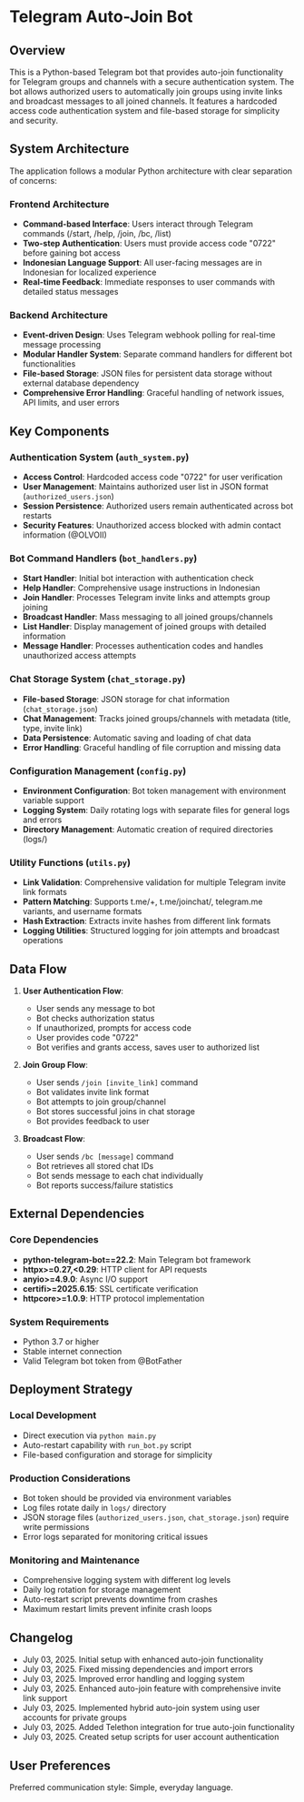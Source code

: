 # Telegram Auto-Join Bot

## Overview

This is a Python-based Telegram bot that provides auto-join functionality for Telegram groups and channels with a secure authentication system. The bot allows authorized users to automatically join groups using invite links and broadcast messages to all joined channels. It features a hardcoded access code authentication system and file-based storage for simplicity and security.

## System Architecture

The application follows a modular Python architecture with clear separation of concerns:

### Frontend Architecture
- **Command-based Interface**: Users interact through Telegram commands (/start, /help, /join, /bc, /list)
- **Two-step Authentication**: Users must provide access code "0722" before gaining bot access
- **Indonesian Language Support**: All user-facing messages are in Indonesian for localized experience
- **Real-time Feedback**: Immediate responses to user commands with detailed status messages

### Backend Architecture
- **Event-driven Design**: Uses Telegram webhook polling for real-time message processing
- **Modular Handler System**: Separate command handlers for different bot functionalities
- **File-based Storage**: JSON files for persistent data storage without external database dependency
- **Comprehensive Error Handling**: Graceful handling of network issues, API limits, and user errors

## Key Components

### Authentication System (`auth_system.py`)
- **Access Control**: Hardcoded access code "0722" for user verification
- **User Management**: Maintains authorized user list in JSON format (`authorized_users.json`)
- **Session Persistence**: Authorized users remain authenticated across bot restarts
- **Security Features**: Unauthorized access blocked with admin contact information (@OLVOII)

### Bot Command Handlers (`bot_handlers.py`)
- **Start Handler**: Initial bot interaction with authentication check
- **Help Handler**: Comprehensive usage instructions in Indonesian
- **Join Handler**: Processes Telegram invite links and attempts group joining
- **Broadcast Handler**: Mass messaging to all joined groups/channels
- **List Handler**: Display management of joined groups with detailed information
- **Message Handler**: Processes authentication codes and handles unauthorized access attempts

### Chat Storage System (`chat_storage.py`)
- **File-based Storage**: JSON storage for chat information (`chat_storage.json`)
- **Chat Management**: Tracks joined groups/channels with metadata (title, type, invite link)
- **Data Persistence**: Automatic saving and loading of chat data
- **Error Handling**: Graceful handling of file corruption and missing data

### Configuration Management (`config.py`)
- **Environment Configuration**: Bot token management with environment variable support
- **Logging System**: Daily rotating logs with separate files for general logs and errors
- **Directory Management**: Automatic creation of required directories (logs/)

### Utility Functions (`utils.py`)
- **Link Validation**: Comprehensive validation for multiple Telegram invite link formats
- **Pattern Matching**: Supports t.me/+, t.me/joinchat/, telegram.me variants, and username formats
- **Hash Extraction**: Extracts invite hashes from different link formats
- **Logging Utilities**: Structured logging for join attempts and broadcast operations

## Data Flow

1. **User Authentication Flow**:
   - User sends any message to bot
   - Bot checks authorization status
   - If unauthorized, prompts for access code
   - User provides code "0722"
   - Bot verifies and grants access, saves user to authorized list

2. **Join Group Flow**:
   - User sends `/join [invite_link]` command
   - Bot validates invite link format
   - Bot attempts to join group/channel
   - Bot stores successful joins in chat storage
   - Bot provides feedback to user

3. **Broadcast Flow**:
   - User sends `/bc [message]` command
   - Bot retrieves all stored chat IDs
   - Bot sends message to each chat individually
   - Bot reports success/failure statistics

## External Dependencies

### Core Dependencies
- **python-telegram-bot==22.2**: Main Telegram bot framework
- **httpx>=0.27,<0.29**: HTTP client for API requests
- **anyio>=4.9.0**: Async I/O support
- **certifi>=2025.6.15**: SSL certificate verification
- **httpcore>=1.0.9**: HTTP protocol implementation

### System Requirements
- Python 3.7 or higher
- Stable internet connection
- Valid Telegram bot token from @BotFather

## Deployment Strategy

### Local Development
- Direct execution via `python main.py`
- Auto-restart capability with `run_bot.py` script
- File-based configuration and storage for simplicity

### Production Considerations
- Bot token should be provided via environment variables
- Log files rotate daily in `logs/` directory
- JSON storage files (`authorized_users.json`, `chat_storage.json`) require write permissions
- Error logs separated for monitoring critical issues

### Monitoring and Maintenance
- Comprehensive logging system with different log levels
- Daily log rotation for storage management
- Auto-restart script prevents downtime from crashes
- Maximum restart limits prevent infinite crash loops

## Changelog
- July 03, 2025. Initial setup with enhanced auto-join functionality
- July 03, 2025. Fixed missing dependencies and import errors
- July 03, 2025. Improved error handling and logging system
- July 03, 2025. Enhanced auto-join feature with comprehensive invite link support
- July 03, 2025. Implemented hybrid auto-join system using user accounts for private groups
- July 03, 2025. Added Telethon integration for true auto-join functionality
- July 03, 2025. Created setup scripts for user account authentication

## User Preferences

Preferred communication style: Simple, everyday language.